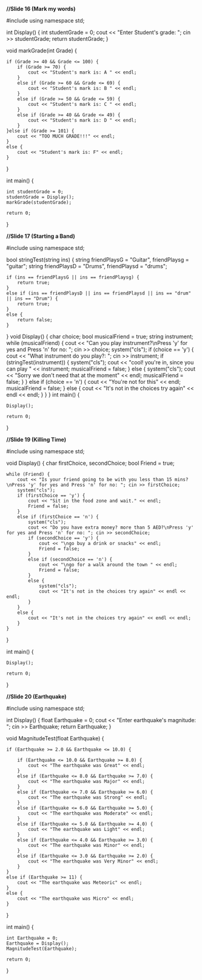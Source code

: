 **//Slide 16 (Mark my words)**

#include <iostream>
using namespace std;


int Display() {
	int studentGrade = 0;
	cout << "Enter Student's grade: "; cin >> studentGrade;
	return studentGrade;
}

void markGrade(int Grade) {

	if (Grade >= 40 && Grade <= 100) {
		if (Grade >= 70) {
			cout << "Student's mark is: A " << endl;
		}
		else if (Grade >= 60 && Grade <= 69) {
			cout << "Student's mark is: B " << endl;
		}
		else if (Grade >= 50 && Grade <= 59) {
			cout << "Student's mark is: C " << endl;
		}
		else if (Grade >= 40 && Grade <= 49) {
			cout << "Student's mark is: D " << endl;
		}
	}else if (Grade >= 101) {
		cout << "TOO MUCH GRADE!!!" << endl;
	}
	else {
		cout << "Student's mark is: F" << endl;
	}
}

int main() {

	int studentGrade = 0;
	studentGrade = Display();
	markGrade(studentGrade);

	return 0;
}

                                     
                                          
**//Slide 17 (Starting a Band)**
						      
#include <iostream>
using namespace std;



bool stringTest(string ins) {
	string friendPlaysG = "Guitar", friendPlaysg = "guitar";
	string friendPlaysD = "Drums", friendPlaysd = "drums";


	if (ins == friendPlaysG || ins == friendPlaysg) {
		return true;
	}
	else if (ins == friendPlaysD || ins == friendPlaysd || ins == "drum" || ins == "Drum") {
		return true;
	}
	else {
		return false;
	}

}
void Display() {
	char choice;
	bool musicalFriend = true;
	string instrument;
	while (musicalFriend) {
		cout << "Can you play instrument?\nPress 'y' for yes and Press 'n' for no: "; cin >> choice;
		system("cls");
		if (choice == 'y') {
			cout << "What instrument do you play?: "; cin >> instrument;
			if (stringTest(instrument)) {
				system("cls");
				cout << "cool! you're in, since you can play " << instrument;
				musicalFriend = false;
			}
			else {
				system("cls");
				cout << "Sorry we don't need that at the moment" << endl;
				musicalFriend = false;
			}
		}
		else if (choice == 'n') {
			cout << "You're not for this" << endl;
			musicalFriend = false;
		}
		else {
			cout << "It's not in the choices try again" << endl << endl;
		}
	}
}
int main() {

	Display();

	return 0;
}
	
	
**//Slide 19 (Killing Time)**
	
#include <iostream>
using namespace std;


void Display() {
	char firstChoice, secondChoice;
	bool Friend = true;
	
	while (Friend) {
		cout << "Is your friend going to be with you less than 15 mins?\nPress 'y' for yes and Press 'n' for no: "; cin >> firstChoice;
		system("cls");
		if (firstChoice == 'y') {
			cout << "Sit in the food zone and wait." << endl;
			Friend = false;
		}
		else if (firstChoice == 'n') {
			system("cls");
			cout << "Do you have extra money? more than 5 AED?\nPress 'y' for yes and Press 'n' for no: "; cin >> secondChoice;
			if (secondChoice == 'y') {
				cout << "\ngo buy a drink or snacks" << endl;
				Friend = false;
			}
			else if (secondChoice == 'n') {
				cout << "\ngo for a walk around the town " << endl;
				Friend = false;
			}
			else {
				system("cls");
				cout << "It's not in the choices try again" << endl << endl;
			}
		}
		else {
			cout << "It's not in the choices try again" << endl << endl;
		}
	}
}

int main() {


	Display();

	return 0;
}
	
	
	
**//Slide 20 (Earthquake)**
	
#include <iostream>
using namespace std;


int Display() {
	float Earthquake = 0;
	cout << "Enter earthquake's magnitude: "; cin >> Earthquake;
	return Earthquake;
}

void MagnitudeTest(float Earthquake) {

	if (Earthquake >= 2.0 && Earthquake <= 10.0) {
		
		if (Earthquake <= 10.0 && Earthquake >= 8.0) {
			cout << "The earthquake was Great" << endl;
		}
		else if (Earthquake <= 8.0 && Earthquake >= 7.0) {
			cout << "The earthquake was Major" << endl;
		}
		else if (Earthquake <= 7.0 && Earthquake >= 6.0) {
			cout << "The earthquake was Strong" << endl;
		}
		else if (Earthquake <= 6.0 && Earthquake >= 5.0) {
			cout << "The earthquake was Moderate" << endl;
		}
		else if (Earthquake <= 5.0 && Earthquake >= 4.0) {
			cout << "The earthquake was Light" << endl;
		}
		else if (Earthquake <= 4.0 && Earthquake >= 3.0) {
			cout << "The earthquake was Minor" << endl;
		}
		else if (Earthquake <= 3.0 && Earthquake >= 2.0) {
			cout << "The earthquake was Very Minor" << endl;
		}
	}
	else if (Earthquake >= 11) {
		cout << "The earthquake was Meteoric" << endl;
	}
	else {
		cout << "The earthquake was Micro" << endl;
	}
}

int main() {

	int Earthquake = 0;
	Earthquake = Display();
	MagnitudeTest(Earthquake);

	return 0;
}

